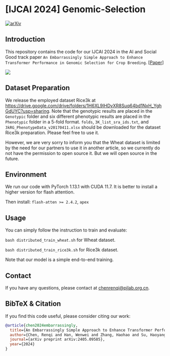 # [IJCAI 2024] Genomic-Selection

[![arXiv](https://img.shields.io/badge/arXiv-2405.09585-b31b1b.svg)](https://arxiv.org/abs/2405.09585) 

## Introduction

This repository contains the code for our IJCAI 2024 in the AI and Social Good track paper `An Embarrassingly Simple Approach to Enhance Transformer Performance in Genomic Selection for Crop Breeding`. [[Paper](https://arxiv.org/abs/2405.09585)] 

![](fig/backbone.png)

## Dataset Preparation

We release the employed dataset Rice3k at https://drive.google.com/drive/folders/1H6XL9IHDvXR8Suq64bd1NxH_YghGdUYC?usp=sharing. Note that the genotypic results are placed in the `Genotypic` folder and six different phenotypic results are placed in the `Phenotypic` folder in a 5-fold format. `folds`, `3K_list_sra_ids.txt`, and `3kRG_PhenotypeData_v20170411.xlsx` should be downloaded for the dataset Rice3k preparation. Please feel free to use it. 

However, we are very sorry to inform you that the Wheat dataset is limited by the need for our partners to use it in another article, so we currently do not have the permission to open source it. But we will open source in the future.

## Environment

We run our code with PyTorch 1.13.1 with CUDA 11.7. It is better to install a higher version for flash attention.

Then install:
``flash-atten >= 2.4.2``,
``apex``

## Usage

You can simply follow the instruction to train and evaluate:

``bash distributed_train_wheat.sh`` for Wheat dataset.

``bash distributed_train_rice3k.sh`` for Rice3k dataset.

Note that our model is a simple end-to-end training.

## Contact

If you have any questions, please  contact at [chenrenqi@pjlab.org.cn](mailto:chenrenqi@pjlab.org.cn).

## BibTeX & Citation

If you find this code useful, please consider citing our work:

```bibtex
@article{chen2024embarrassingly,
  title={An Embarrassingly Simple Approach to Enhance Transformer Performance in Genomic Selection for Crop Breeding},
  author={Chen, Renqi and Han, Wenwei and Zhang, Haohao and Su, Haoyang and Wang, Zhefan and Liu, Xiaolei and Jiang, Hao and Ouyang, Wanli and Dong, Nanqing},
  journal={arXiv preprint arXiv:2405.09585},
  year={2024}
}
```

